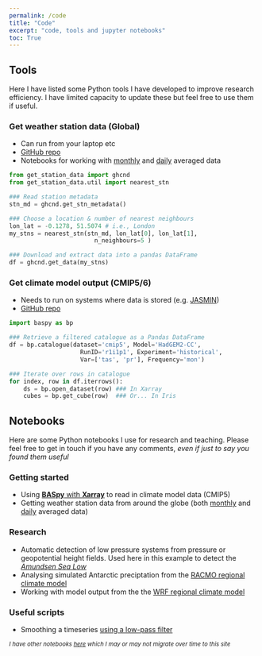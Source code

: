 ```yaml
---
permalink: /code
title: "Code"
excerpt: "code, tools and jupyter notebooks"
toc: True
---
```


## Tools

Here I have listed some Python tools I have developed to improve research efficiency. I have limited capacity to update these but feel free to use them if useful.

### Get **weather station** data (Global) 
* Can run from your laptop etc
* [GitHub repo](https://github.com/scott-hosking/get_station_data)
* Notebooks for working with [monthly](/notebooks/ghcn_monthly) and [daily](/notebooks/ghcn_daily) averaged data

```python
from get_station_data import ghcnd
from get_station_data.util import nearest_stn

### Read station metadata
stn_md = ghcnd.get_stn_metadata()

### Choose a location & number of nearest neighbours
lon_lat = -0.1278, 51.5074 # i.e., London
my_stns = nearest_stn(stn_md, lon_lat[0], lon_lat[1],
                        n_neighbours=5 )

### Download and extract data into a pandas DataFrame
df = ghcnd.get_data(my_stns)
```

### Get **climate model** output (CMIP5/6)
* Needs to run on systems where data is stored (e.g. [JASMIN](http://www.jasmin.ac.uk/))
* [GitHub repo](https://github.com/scott-hosking/baspy)

```python
import baspy as bp

### Retrieve a filtered catalogue as a Pandas DataFrame
df = bp.catalogue(dataset='cmip5', Model='HadGEM2-CC', 
                    RunID='r1i1p1', Experiment='historical', 
                    Var=['tas', 'pr'], Frequency='mon')

### Iterate over rows in catalogue
for index, row in df.iterrows():
    ds = bp.open_dataset(row) ### In Xarray
    cubes = bp.get_cube(row)  ### Or... In Iris
```


## Notebooks

Here are some Python notebooks I use for research and teaching. Please feel free to get in touch if you have any comments, _even if just to say you found them useful_

### Getting started
* Using [**BASpy** with **Xarray**](/notebooks/baspy_using_xarray) to read in climate model data (CMIP5)
* Getting weather station data from around the globe (both [monthly](/notebooks/ghcn_monthly) and [daily](/notebooks/ghcn_daily) averaged data) 

### Research
* Automatic detection of low pressure systems from pressure or geopotential height fields. Used here in this example to detect the [_Amundsen Sea Low_](/notebooks/asl_detection)
* Analysing simulated Antarctic preciptation from the [RACMO regional climate model](/notebooks/racmo_with_xarray)
* Working with model output from the the [WRF regional climate model](/notebooks/wrf_with_xarray)

### Useful scripts
* Smoothing a timeseries [using a low-pass filter](/notebooks/smooth_timeseries)

<sub>_I have other notebooks [here](https://nbviewer.jupyter.org/github/scott-hosking/notebooks/tree/master/) which I may or may not migrate over time to this site_</sub>